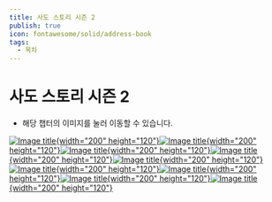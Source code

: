 ```yaml
---
title: 사도 스토리 시즌 2
publish: true
icon: fontawesome/solid/address-book
tags:
  - 목차
---
```

# 사도 스토리 시즌 2

+ 해당 챕터의 이미지를 눌러 이동할 수 있습니다.

[![Image title](https://vitamink1.github.io/mkdocs-test/assets/characterstory/Character_Guin_Story_1.png){width="200" height="120"}](../s2_sado/guin.md)[![Image title](https://vitamink1.github.io/mkdocs-test/assets/characterstory/Character_Polan_Story_1.png){width="200" height="120"}](../s2_sado/polan.md)[![Image title](https://vitamink1.github.io/mkdocs-test/assets/characterstory/Character_Suro_Story_1.png){width="200" height="120"}](../s2_sado/suro.md)[![Image title](https://vitamink1.github.io/mkdocs-test/assets/characterstory/Character_Opal_Story_1.png){width="200" height="120"}](../s2_sado/opal.md)[![Image title](https://vitamink1.github.io/mkdocs-test/assets/characterstory/Character_MayoCool_Story_1.png){width="200" height="120"}](../s2_sado/mayocool.md)[![Image title](https://vitamink1.github.io/mkdocs-test/assets/characterstory/Character_SpeakiMaid_Story_1.png){width="200" height="120"}](../s2_sado/speakimaid.md)[![Image title](https://vitamink1.github.io/mkdocs-test/assets/characterstory/Character_DianaYester_Story_1.png){width="200" height="120"}](../s2_sado/dianayester.md)[![Image title](https://vitamink1.github.io/mkdocs-test/assets/characterstory/Character_Scizor_Story_1.png){width="200" height="120"}](../s2_sado/scizor.md)[![Image title](https://vitamink1.github.io/mkdocs-test/assets/characterstory/Character_Kathy_Story_1.png){width="200" height="120"}](../s2_sado/etc.md)